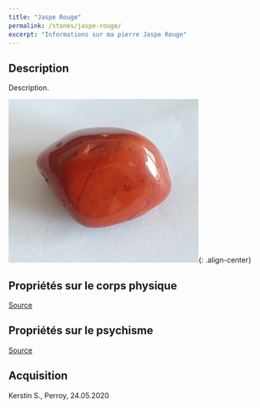 ```yaml
---
title: "Jaspe Rouge"
permalink: /stones/jaspe-rouge/
excerpt: "Informations sur ma pierre Jaspe Rouge"
---
```


## Description
Description.

![Jaspe Rouge](/images/stones/JaspeRouge_Kerstin_20200524.jpg "Jaspe Rouge"){: .align-center}


## Propriétés sur le corps physique


[Source](https://)


## Propriétés sur le psychisme


[Source](https://)

## Acquisition
Kerstin S., Perroy, 24.05.2020
